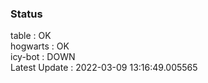 ### Status


table : OK  
hogwarts : OK  
icy-bot : DOWN  
Latest Update : 2022-03-09 13:16:49.005565
